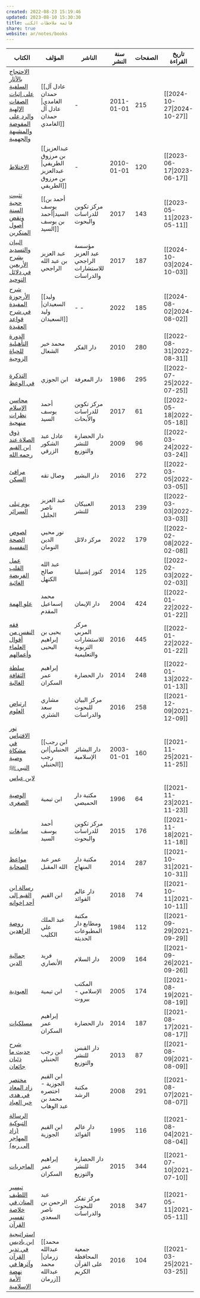 ```yaml
---
created: 2022-08-23 15:19:46
updated: 2023-08-10 15:30:30
title: قائمة ملاحظات الكتب
share: true
website: ar/notes/books
---
```


| الكتاب                                                                                                                                                                                                                                | المؤلف                                                     | الناشر                                        | سنة النشر  | الصفحات | تاريخ القراءة                            | التسميات                                                                                    |
| ------------------------------------------------------------------------------------------------------------------------------------------------------------------------------------------------------------------------------------- | ---------------------------------------------------------- | --------------------------------------------- | ---------- | ------- | ---------------------------------------- | ------------------------------------------------------------------------------------------- |
| <a href='https://notes.yshalsager.com/ar/notes/books/الاحتجاج-بالآثار-السلفية-على-إثبات-الصفات-الإلهية-والرد-على-المفوضة-والمشبهة-والجهمية'>الاحتجاج بالآثار السلفية على إثبات الصفات الإلهية والرد على المفوضة والمشبهة والجهمية</a> | [[عادل آل حمدان الغامدي\|عادل آل حمدان الغامدي]]           | \-                                            | 2011-01-01 | 215     | [[2024-10-27\|2024-10-27]]               | <a href='https://notes.yshalsager.com/ar/tags/\-'>\-</a>                                    |
| <a href='https://notes.yshalsager.com/ar/notes/books/الاختلاط'>الاختلاط</a>                                                                                                                                                           | [[عبدالعزيز بن مرزوق الطريفي\|عبدالعزيز بن مرزوق الطريفي]] | \-                                            | 2010-01-01 | 120     | [[2023-06-17\|2023-06-17]]               | <a href='https://notes.yshalsager.com/ar/tags/\-'>\-</a>                                    |
| <a href='https://notes.yshalsager.com/ar/notes/books/تثبيت-حجية-السنة-ونقض-أصول-المنكرين'>تثبيت حجية السنة ونقض أصول المنكرين</a>                                                                                                     | [[أحمد بن يوسف السيد\|أحمد بن يوسف السيد]]                 | مركز تكوين للدراسات والبحوث                   | 2017       | 143     | [[2023-05-11\|2023-05-11]]               | <a href='https://notes.yshalsager.com/ar/tags/كتاب_البناء_المنهجي'>#كتاب/البناء_المنهجي</a> |
| <a href='https://notes.yshalsager.com/ar/notes/books/البيان-والتسديد-بشرح-الأربعين-في-دلائل-التوحيد'>البيان والتسديد بشرح الأربعين في دلائل التوحيد</a>                                                                               | عبد العزيز بن عبد الله الراجحي                             | مؤسسة عبد العزيز الراجحي للاستشارات والدراسات | 2017       | 187     | [[2024-10-03\|2024-10-03]] | <a href='https://notes.yshalsager.com/ar/tags/\-'>\-</a>                                    |
| <a href='https://notes.yshalsager.com/ar/notes/books/شرح-الأرجوزة-المفيدة-في-شرح-قواعد-العقيدة'>شرح الأرجوزة المفيدة في شرح قواعد العقيدة</a>                                                                                         | [[وليد السعيدان\|وليد السعيدان]]                           | - -                                           | 2022       | 185     | [[2024-08-02\|2024-08-02]] | <a href='https://notes.yshalsager.com/ar/tags/\-'>\-</a>                                    |
| <a href='https://notes.yshalsager.com/ar/notes/books/الدورة-التأهيلية-للحياة-الزوجية'>الدورة التأهيلية للحياة الزوجية</a>                                                                                                             | محمد خير الشعال                                            | دار الفكر                                     | 2010       | 280     | [[2022-08-31\|2022-08-31]] | <a href='https://notes.yshalsager.com/ar/tags/كتاب_الزواج'>#كتاب/الزواج</a>                 |
| <a href='https://notes.yshalsager.com/ar/notes/books/التذكرة-في-الوعظ'>التذكرة في الوعظ</a>                                                                                                                                           | ابن الجوزي                                                 | دار المعرفة                                   | 1986       | 295     | [[2022-07-25\|2022-07-25]] | <a href='https://notes.yshalsager.com/ar/tags/كتاب_قائمة_القراءة'>#كتاب/قائمة_القراءة</a>   |
| <a href='https://notes.yshalsager.com/ar/notes/books/محاسن-الإسلام-نظرات-منهجية'>محاسن الإسلام نظرات منهجية</a>                                                                                                                       | أحمد يوسف السيد                                            | مركز تكوين للدراسات والأبحاث                  | 2017       | 61      | [[2022-05-18\|2022-05-18]] | <a href='https://notes.yshalsager.com/ar/tags/\-'>\-</a>                                    |
| <a href='https://notes.yshalsager.com/ar/notes/books/ذوق-الصلاة-عند-ابن-القيم-رحمه-الله'>ذوق الصلاة عند ابن القيم رحمه الله</a>                                                                                                       | عادل عبد الشكور الزرقي                                     | دار الحضارة للنشر والتوزيع                    | 2009       | 96      | [[2022-03-24\|2022-03-24]] | <a href='https://notes.yshalsager.com/ar/tags/\-'>\-</a>                                    |
| <a href='https://notes.yshalsager.com/ar/notes/books/مرافئ-السكن'>مرافئ السكن</a>                                                                                                                                                     | وصال تقه                                                   | دار البشير                                    | 2016       | 272     | [[2022-03-05\|2022-03-05]] | <a href='https://notes.yshalsager.com/ar/tags/كتاب_الزواج'>#كتاب/الزواج</a>                 |
| <a href='https://notes.yshalsager.com/ar/notes/books/يوم-تبلى-السرائر'>يوم تبلى السرائر</a>                                                                                                                                           | عبد العزيز ناصر الجليل                                     | العبيكان للنشر                                | 2013       | 239     | [[2022-03-03\|2022-03-03]] | <a href='https://notes.yshalsager.com/ar/tags/كتاب_قائمة_القراءة'>#كتاب/قائمة_القراءة</a>   |
| <a href='https://notes.yshalsager.com/ar/notes/books/لصوص-الصحة-النفسية'>لصوص الصحة النفسية</a>                                                                                                                                       | نور محيي الدين النومان                                     | مركز دلائل                                    | 2022       | 179     | [[2022-02-08\|2022-02-08]] | <a href='https://notes.yshalsager.com/ar/tags/\-'>\-</a>                                    |
| <a href='https://notes.yshalsager.com/ar/notes/books/عمل-القلب-الفريضة-الغائبة'>عمل القلب الفريضة الغائبة</a>                                                                                                                         | عبد الله صالح الكنهل                                       | كنوز إشبيليا                                  | 2014       | 125     | [[2022-02-03\|2022-02-03]] | <a href='https://notes.yshalsager.com/ar/tags/كتاب_قائمة_القراءة'>#كتاب/قائمة_القراءة</a>   |
| <a href='https://notes.yshalsager.com/ar/notes/books/علو-الهمة'>علو الهمة</a>                                                                                                                                                         | محمد إسماعيل المقدم                                        | دار الإيمان                                   | 2004       | 424     | [[2022-01-22\|2022-01-22]] | <a href='https://notes.yshalsager.com/ar/tags/كتاب_ومضات'>#كتاب/ومضات</a>                   |
| <a href='https://notes.yshalsager.com/ar/notes/books/فقه-النفس-من-أقوال-العلماء-وأعمالهم'>فقه النفس من أقوال العلماء وأعمالهم</a>                                                                                                     | يحيى بن إبراهيم اليحيى                                     | مركز المربي للاستشارات التربوية والتعليمية    | 2016       | 445     | [[2022-01-22\|2022-01-22]] | <a href='https://notes.yshalsager.com/ar/tags/كتاب_قائمة_القراءة'>#كتاب/قائمة_القراءة</a>   |
| <a href='https://notes.yshalsager.com/ar/notes/books/سلطة-الثقافة-الغالبة'>سلطة الثقافة الغالبة</a>                                                                                                                                   | إبراهيم عمر السكران                                        | دار الحضارة                                   | 2014       | 248     | [[2022-01-13\|2022-01-13]] | <a href='https://notes.yshalsager.com/ar/tags/كتاب_البناء_المنهجي'>#كتاب/البناء_المنهجي</a> |
| <a href='https://notes.yshalsager.com/ar/notes/books/ارتياض-العلوم'>ارتياض العلوم</a>                                                                                                                                                 | مشاري سعد الشثري                                           | مركز البيان للبحوث والدراسات                  | 2016       | 258     | [[2021-12-09\|2021-12-09]] | <a href='https://notes.yshalsager.com/ar/tags/كتاب_البناء_المنهجي'>#كتاب/البناء_المنهجي</a> |
| <a href='https://notes.yshalsager.com/ar/notes/books/نور-الاقتباس-في-مشكاة-وصية-النبي-ﷺ-لابن-عباس'>نور الاقتباس في مشكاة وصية النبي ﷺ لابن عباس</a>                                                                                   | [[ابن رجب الحنبلي\|ابن رجب الحنبلي]]                       | دار البشائر الإسلامية                         | 2003-01-01 | 160     | [[2021-11-25\|2021-11-25]] | <a href='https://notes.yshalsager.com/ar/tags/كتاب_قائمة_القراءة'>#كتاب/قائمة_القراءة</a>   |
| <a href='https://notes.yshalsager.com/ar/notes/books/الوصية-الصغرى'>الوصية الصغرى</a>                                                                                                                                                 | ابن تيمية                                                  | مكتبة دار الحميضي                             | 1996       | 64      | [[2021-11-23\|2021-11-23]] | <a href='https://notes.yshalsager.com/ar/tags/كتاب_البناء_المنهجي'>#كتاب/البناء_المنهجي</a> |
| <a href='https://notes.yshalsager.com/ar/notes/books/سابغات'>سابغات</a>                                                                                                                                                               | أحمد يوسف السيد                                            | مركز تكوين للدراسات والبحوث                   | 2015       | 176     | [[2021-11-18\|2021-11-18]] | <a href='https://notes.yshalsager.com/ar/tags/كتاب_البناء_المنهجي'>#كتاب/البناء_المنهجي</a> |
| <a href='https://notes.yshalsager.com/ar/notes/books/مواعظ-الصحابة'>مواعظ الصحابة</a>                                                                                                                                                 | عمر عبد الله المقبل                                        | مكتبة دار المنهاج                             | 2014       | 287     | [[2021-10-31\|2021-10-31]] | <a href='https://notes.yshalsager.com/ar/tags/كتاب_قائمة_القراءة'>#كتاب/قائمة_القراءة</a>   |
| <a href='https://notes.yshalsager.com/ar/notes/books/رسالة-ابن-القيم-إلى-أحد-إخوانه'>رسالة ابن القيم إلى أحد إخوانه</a>                                                                                                               | ابن القيم                                                  | دار عالم الفوائد                              | 2018       | 74      | [[2021-10-11\|2021-10-11]] | <a href='https://notes.yshalsager.com/ar/tags/كتاب_قائمة_القراءة'>#كتاب/قائمة_القراءة</a>   |
| <a href='https://notes.yshalsager.com/ar/notes/books/روضة-الزاهدين'>روضة الزاهدين</a>                                                                                                                                                 | عبد الملك علي الكليب                                       | مكتبة ومطابع دار المطبوعات الحديثة            | 1984       | 112     | [[2021-09-29\|2021-09-29]] | <a href='https://notes.yshalsager.com/ar/tags/كتاب_قائمة_القراءة'>#كتاب/قائمة_القراءة</a>   |
| <a href='https://notes.yshalsager.com/ar/notes/books/جمالية-الدين'>جمالية الدين</a>                                                                                                                                                   | فريد الأنصاري                                              | دار السلام                                    | 2009       | 164     | [[2021-09-26\|2021-09-26]] | <a href='https://notes.yshalsager.com/ar/tags/كتاب_البناء_المنهجي'>#كتاب/البناء_المنهجي</a> |
| <a href='https://notes.yshalsager.com/ar/notes/books/العبودية'>العبودية</a>                                                                                                                                                           | ابن تيمية                                                  | المكتب الإسلامي - بيروت                       | 2005       | 174     | [[2021-08-19\|2021-08-19]] | <a href='https://notes.yshalsager.com/ar/tags/كتاب_قائمة_القراءة'>#كتاب/قائمة_القراءة</a>   |
| <a href='https://notes.yshalsager.com/ar/notes/books/مسلكيات'>مسلكيات</a>                                                                                                                                                             | إبراهيم عمر السكران                                        | دار الحضارة                                   | 2014       | 187     | [[2021-08-17\|2021-08-17]] | <a href='https://notes.yshalsager.com/ar/tags/كتاب_البناء_المنهجي'>#كتاب/البناء_المنهجي</a> |
| <a href='https://notes.yshalsager.com/ar/notes/books/شرح-حديث-ما-ذئبان-جائعان'>شرح حديث ما ذئبان جائعان</a>                                                                                                                           | ابن رجب الحنبلي                                            | دار القبس للنشر والتوزيع                      | 2013       | 87      | [[2021-08-09\|2021-08-09]] | <a href='https://notes.yshalsager.com/ar/tags/كتاب_قائمة_القراءة'>#كتاب/قائمة_القراءة</a>   |
| <a href='https://notes.yshalsager.com/ar/notes/books/مختصر-زاد-المعاد-في-هدى-خير-العباد'>مختصر زاد المعاد في هدى خير العباد</a>                                                                                                       | ابن القيم الجوزية - اختصره محمد بن عبد الوهاب              | مكتبة الرشد                                   | 2008       | 291     | [[2021-08-07\|2021-08-07]] | <a href='https://notes.yshalsager.com/ar/tags/\-'>\-</a>                                    |
| <a href='https://notes.yshalsager.com/ar/notes/books/الرسالة-التبوكية-(زاد-المهاجر-إلى-ربه)'>الرسالة التبوكية (زاد المهاجر إلى ربه)</a>                                                                                               | ابن القيم الجوزية                                          | دار عالم الفوائد                              | 1995       | 116     | [[2021-08-04\|2021-08-04]] | <a href='https://notes.yshalsager.com/ar/tags/كتاب_قائمة_القراءة'>#كتاب/قائمة_القراءة</a>   |
| <a href='https://notes.yshalsager.com/ar/notes/books/الماجريات'>الماجريات</a>                                                                                                                                                         | إبراهيم عمر السكران                                        | دار الحضارة للنشر والتوزيع                    | 2015       | 344     | [[2021-07-10\|2021-07-10]] | <a href='https://notes.yshalsager.com/ar/tags/\-'>\-</a>                                    |
| <a href='https://notes.yshalsager.com/ar/notes/books/تيسير-اللطيف-المنان-في-خلاصة-تفسير-القرآن'>تيسير اللطيف المنان في خلاصة تفسير القرآن</a>                                                                                         | عبد الرحمن بن ناصر السعدي                                  | مركز تفكر للبحوث والدراسات                    | 2018       | 347     | [[2021-05-11\|2021-05-11]] | <a href='https://notes.yshalsager.com/ar/tags/\-'>\-</a>                                    |
| <a href='https://notes.yshalsager.com/ar/notes/books/استراتيجية-ابن-باديس-في-تدبر-القرآن-وآثرها-في-نهضة-الأمة-الإسلامية'>استراتيجية ابن باديس في تدبر القرآن وآثرها في نهضة الأمة الإسلامية</a>                                       | [[محمد عبدالله زرمان\|محمد عبدالله زرمان]]                 | جمعية المحافظة على القرآن الكريم              | 2016       | 104     | [[2021-03-25\|2021-03-25]] | <a href='https://notes.yshalsager.com/ar/tags/\-'>\-</a>                                    |

